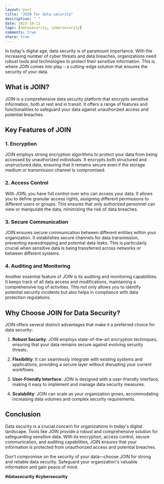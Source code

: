 ```yaml
---
layout: post
title: "JOIN for data security"
description: " "
date: 2023-10-11
tags: [datasecurity, cybersecurity]
comments: true
share: true
---
```


In today's digital age, data security is of paramount importance. With the increasing number of cyber threats and data breaches, organizations need robust tools and technologies to protect their sensitive information. This is where *JOIN* comes into play – a cutting-edge solution that ensures the security of your data.

## What is JOIN?

JOIN is a comprehensive data security platform that encrypts sensitive information, both at rest and in transit. It offers a range of features and functionalities to safeguard your data against unauthorized access and potential breaches. 

## Key Features of JOIN

### 1. Encryption

JOIN employs strong encryption algorithms to protect your data from being accessed by unauthorized individuals. It encrypts both structured and unstructured data, ensuring that it remains secure even if the storage medium or transmission channel is compromised.

### 2. Access Control

With JOIN, you have full control over who can access your data. It allows you to define granular access rights, assigning different permissions to different users or groups. This ensures that only authorized personnel can view or manipulate the data, minimizing the risk of data breaches.

### 3. Secure Communication

JOIN ensures secure communication between different entities within your organization. It establishes secure channels for data transmission, preventing eavesdropping and potential data leaks. This is particularly crucial when sensitive data is being transferred across networks or between different systems.

### 4. Auditing and Monitoring

Another essential feature of JOIN is its auditing and monitoring capabilities. It keeps track of all data access and modifications, maintaining a comprehensive log of activities. This not only allows you to identify potential security incidents but also helps in compliance with data protection regulations.

## Why Choose JOIN for Data Security?

JOIN offers several distinct advantages that make it a preferred choice for data security:

1. **Robust Security**: JOIN employs state-of-the-art encryption techniques, ensuring that your data remains secure against evolving security threats.

2. **Flexibility**: It can seamlessly integrate with existing systems and applications, providing a secure layer without disrupting your current workflows.

3. **User-Friendly Interface**: JOIN is designed with a user-friendly interface, making it easy to implement and manage data security measures.

4. **Scalability**: JOIN can scale as your organization grows, accommodating increasing data volumes and complex security requirements.

## Conclusion

Data security is a crucial concern for organizations in today's digital landscape. Tools like JOIN provide a robust and comprehensive solution for safeguarding sensitive data. With its encryption, access control, secure communication, and auditing capabilities, JOIN ensures that your information is protected from unauthorized access and potential breaches.

Don't compromise on the security of your data—choose JOIN for strong and reliable data security. Safeguard your organization's valuable information and gain peace of mind.

**#datasecurity #cybersecurity**